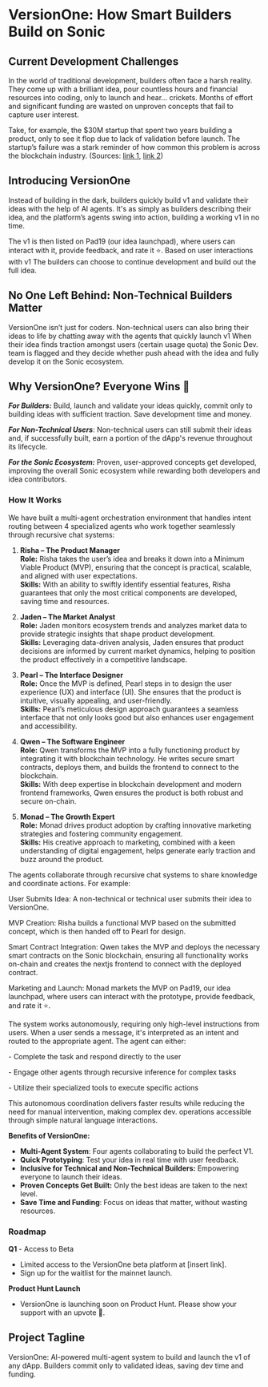 # VersionOne: How Smart Builders Build on Sonic

## Current Development Challenges

In the world of traditional  development, builders often face a harsh reality. They come up with a brilliant idea, pour countless hours and financial resources into coding, only to launch and hear… crickets. Months of effort and significant funding are wasted on unproven concepts that fail to capture user interest.

Take, for example, the \$30M startup that spent two years building a product, only to see it flop due to lack of validation before launch. The startup’s failure was a stark reminder of how common this problem is across the blockchain industry. (Sources: [link 1](#), [link 2](#))

## Introducing VersionOne&#x20;

Instead of building in the dark,  builders quickly build v1 and validate their ideas with the help of AI agents. It's as simply as builders describing their idea, and the platform’s agents swing into action, building a working v1 in no time.

The v1 is then listed on Pad19 (our idea launchpad), where users can interact with it, provide feedback, and rate it ⭐️. Based on  user interactions with v1 The builders can choose to continue development and build out the full idea.

## No One Left Behind: Non-Technical Builders Matter

VersionOne isn’t just for coders. Non-technical users can also bring their ideas to life by chatting away with the agents that quickly launch v1 When their idea finds traction amongst users (certain usage  quota) the Sonic Dev. team is flagged and they decide whether push ahead with the idea and fully develop it on the Sonic ecosystem.

## Why VersionOne? Everyone Wins 🏅

***For Builders:*** Build, launch and validate your ideas quickly, commit only to building ideas with sufficient traction. Save development time and money.

***For Non-Technical Users***: Non-technical users can still submit their ideas and, if successfully built, earn a portion of the dApp's revenue throughout its lifecycle.

***For the Sonic Ecosystem:*** Proven, user-approved concepts get developed, improving the overall Sonic ecosystem while rewarding both developers and idea contributors.



### **How It Works**

We have built a multi-agent orchestration environment that handles intent routing between 4 specialized agents who work together seamlessly through recursive chat systems:


1. **Risha – The Product Manager**  
   **Role:** Risha takes the user’s idea and breaks it down into a Minimum Viable Product (MVP), ensuring that the concept is practical, scalable, and aligned with user expectations.  
   **Skills:** With an ability to swiftly identify essential features, Risha guarantees that only the most critical components are developed, saving time and resources.

2. **Jaden – The Market Analyst**  
   **Role:** Jaden monitors ecosystem trends and analyzes market data to provide strategic insights that shape product development.  
   **Skills:** Leveraging data-driven analysis, Jaden ensures that product decisions are informed by current market dynamics, helping to position the product effectively in a competitive landscape.

3. **Pearl – The Interface Designer**  
   **Role:** Once the MVP is defined, Pearl steps in to design the user experience (UX) and interface (UI). She ensures that the product is intuitive, visually appealing, and user-friendly.  
   **Skills:** Pearl’s meticulous design approach guarantees a seamless interface that not only looks good but also enhances user engagement and accessibility.

4. **Qwen – The Software Engineer**  
   **Role:** Qwen transforms the MVP into a fully functioning product by integrating it with blockchain technology. He writes secure smart contracts, deploys them, and builds the frontend to connect to the blockchain.  
   **Skills:** With deep expertise in blockchain development and modern frontend frameworks, Qwen ensures the product is both robust and secure on-chain.

5. **Monad – The Growth Expert**  
   **Role:** Monad drives product adoption by crafting innovative marketing strategies and fostering community engagement.  
   **Skills:** His creative approach to marketing, combined with a keen understanding of digital engagement, helps generate early traction and buzz around the product.



The agents collaborate through recursive chat systems to share knowledge and coordinate actions. For example:


User Submits Idea: A non-technical or technical user submits their idea to VersionOne.

MVP Creation: Risha builds a functional MVP based on the submitted concept, which is then handed off to Pearl for design.

Smart Contract Integration: Qwen takes the MVP and deploys the necessary smart contracts on the Sonic blockchain, ensuring all functionality works on-chain and creates the nextjs frontend to connect with the deployed contract.

Marketing and Launch: Monad markets the MVP on Pad19, our idea launchpad, where users can interact with the prototype, provide feedback, and rate it ⭐️.



The system works autonomously, requiring only high-level instructions from users. When a user sends a message, it's interpreted as an intent and routed to the appropriate agent. The agent can either:

\- Complete the task and respond directly to the user

\- Engage other agents through recursive inference for complex tasks

\- Utilize their specialized tools to execute specific actions



This autonomous coordination delivers faster results while reducing the need for manual intervention, making complex dev. operations accessible through simple natural language interactions.



**Benefits of VersionOne:**

- **Multi-Agent System**: Four agents collaborating to build the perfect V1.
- **Quick Prototyping**: Test your idea in real time with user feedback.
- **Inclusive for Technical and Non-Technical Builders:** Empowering everyone to launch their ideas.
- **Proven Concepts Get Built:** Only the best ideas are taken to the next level.
- **Save Time and Funding**: Focus on ideas that matter, without wasting resources.


### Roadmap

**Q1** - Access to Beta

- Limited access to the VersionOne beta platform at [insert link].
- Sign up for the waitlist for the mainnet launch.

**Product Hunt Launch**

- VersionOne is launching soon on Product Hunt. Please show your support with an upvote 🙏.


## Project Tagline

VersionOne: AI-powered multi-agent system to build and launch the v1 of any dApp. Builders commit only to validated ideas, saving dev time and funding.

